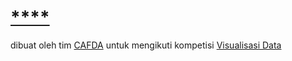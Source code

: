 # [****](https://petakeuda.streamlit.app/)
dibuat oleh tim [CAFDA](https://s.id/cafda)
untuk mengikuti kompetisi [Visualisasi Data](https://s.id/monaliza)
